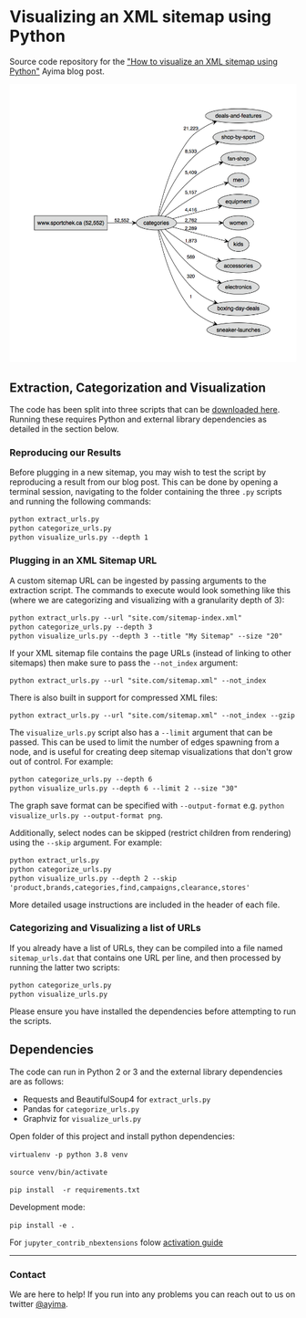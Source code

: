 # Visualizing an XML sitemap using Python

Source code repository for the ["How to visualize an XML sitemap using Python"](https://www.ayima.com/guides/how-to-visualize-an-xml-sitemap-using-python.html) Ayima blog post.

![sitemap_graph_2_layer](research/static/sitemap_graph_2_layer.png)

## Extraction, Categorization and Visualization

The code has been split into three scripts that can be [downloaded here](https://github.com/Ayima/sitemap-visualization-tool/archive/master.zip). Running these requires Python and external library dependencies as detailed in the section below.

### Reproducing our Results

Before plugging in a new sitemap, you may wish to test the script by reproducing a result from our blog post. This can be done by opening a terminal session, navigating to the folder containing the three `.py` scripts and running the following commands:

```shell
python extract_urls.py   
python categorize_urls.py   
python visualize_urls.py --depth 1   
```

### Plugging in an XML Sitemap URL

A custom sitemap URL can be ingested by passing arguments to the extraction script. The commands to execute would look something like this (where we are categorizing and visualizing with a granularity depth of 3):

```shell
python extract_urls.py --url "site.com/sitemap-index.xml"
python categorize_urls.py --depth 3   
python visualize_urls.py --depth 3 --title "My Sitemap" --size "20"
```

If your XML sitemap file contains the page URLs (instead of linking to other sitemaps) then make sure to pass the `--not_index` argument:

```shell
python extract_urls.py --url "site.com/sitemap.xml" --not_index
```

There is also built in support for compressed XML files:

```shell
python extract_urls.py --url "site.com/sitemap.xml" --not_index --gzip
```

The `visualize_urls.py` script also has a `--limit` argument that can be passed. This can be used to limit the number of edges spawning from a node, and is useful for creating deep sitemap visualizations that don't grow out of control. For example:

```shell
python categorize_urls.py --depth 6
python visualize_urls.py --depth 6 --limit 2 --size "30"
```

The graph save format can be specified with `--output-format` e.g. `python visualize_urls.py --output-format png`.

Additionally, select nodes can be skipped (restrict children from rendering) using the `--skip` argument. For example:

```shell
python extract_urls.py
python categorize_urls.py
python visualize_urls.py --depth 2 --skip 'product,brands,categories,find,campaigns,clearance,stores'   
```

More detailed usage instructions are included in the header of each file.

### Categorizing and Visualizing a list of URLs

If you already have a list of URLs, they can be compiled into a file named `sitemap_urls.dat` that contains one URL per line, and then processed by running the latter two scripts:

```shell
python categorize_urls.py
python visualize_urls.py
```

Please ensure you have installed the dependencies before attempting to run the scripts.

## Dependencies

The code can run in Python 2 or 3 and the external library dependencies are as follows:

- Requests and BeautifulSoup4 for `extract_urls.py`
- Pandas for `categorize_urls.py`
- Graphviz for `visualize_urls.py`

Open folder of this project and install python dependencies:

`virtualenv -p python 3.8 venv`

`source venv/bin/activate`

`pip install  -r requirements.txt`

Development mode:

`pip install -e .`

For `jupyter_contrib_nbextensions` folow [activation guide](https://jupyter-contrib-nbextensions.readthedocs.io/en/latest/install.html)

___

### Contact

We are here to help! If you run into any problems you can reach out to us on twitter [@ayima](http://twitter.com/ayima).
